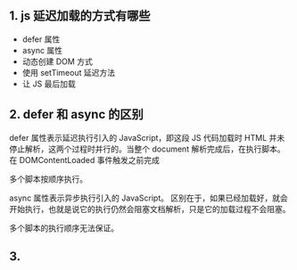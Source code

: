 ## 1. js 延迟加载的方式有哪些

- defer 属性
- async 属性
- 动态创建 DOM 方式
- 使用 setTimeout 延迟方法
- 让 JS 最后加载

## 2. defer 和 async 的区别

defer 属性表示延迟执行引入的 JavaScript，即这段 JS 代码加载时 HTML 并未停止解析，这两个过程时并行的。当整个 document 解析完成后，在执行脚本。在 DOMContentLoaded 事件触发之前完成

多个脚本按顺序执行。

async 属性表示异步执行引入的 JavaScript。
区别在于，如果已经加载好，就会开始执行，也就是说它的执行仍然会阻塞文档解析，只是它的加载过程不会阻塞。

多个脚本的执行顺序无法保证。

## 3. 